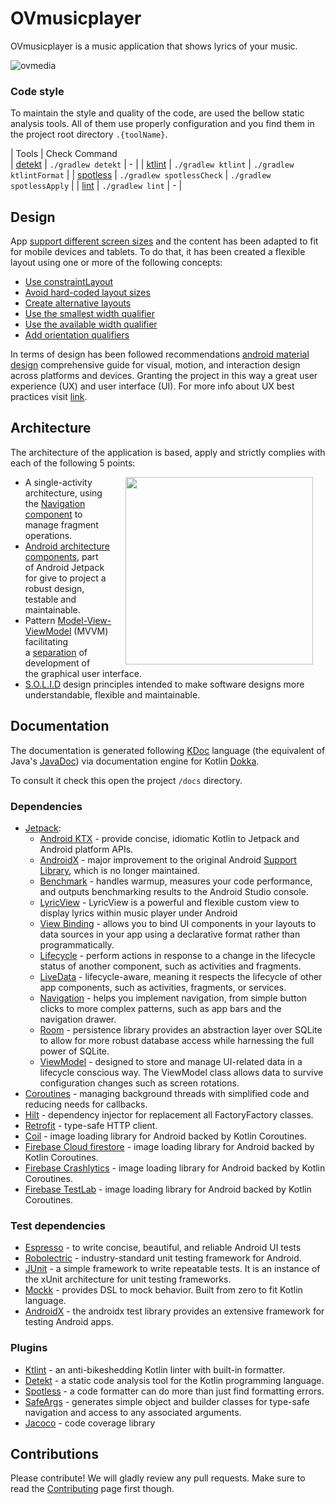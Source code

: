 # OVmusicplayer
OVmusicplayer is a music application that shows lyrics of your music.

![ovmedia](https://res.cloudinary.com/wise4rmgod/image/upload/v1619419751/Screenshot_2021-04-26_at_07.47.52.png)

### Code style

To maintain the style and quality of the code, are used the bellow static analysis tools. All of them use properly configuration and you find them in the project root directory `.{toolName}`.

| Tools                                                   | Check Command                                                             
| [detekt](https://github.com/arturbosch/detekt)          |  `./gradlew detekt`        | -                         |
| [ktlint](https://github.com/pinterest/ktlint)           |  `./gradlew ktlint`        | `./gradlew ktlintFormat`  |
| [spotless](https://github.com/diffplug/spotless)        |  `./gradlew spotlessCheck` | `./gradlew spotlessApply` |
| [lint](https://developer.android.com/studio/write/lint) |  `./gradlew lint`          | -                         |

## Design

App [support different screen sizes](https://developer.android.com/training/multiscreen/screensizes) and the content has been adapted to fit for mobile devices and tablets. To do that, it has been created a flexible layout using one or more of the following concepts:

-   [Use constraintLayout](https://developer.android.com/training/multiscreen/screensizes#ConstraintLayout)
-   [Avoid hard-coded layout sizes](https://developer.android.com/training/multiscreen/screensizes#TaskUseWrapMatchPar)
-   [Create alternative layouts](https://developer.android.com/training/multiscreen/screensizes#alternative-layouts)
-   [Use the smallest width qualifier](https://developer.android.com/training/multiscreen/screensizes#TaskUseSWQuali)
-   [Use the available width qualifier](https://developer.android.com/training/multiscreen/screensizes#available-width)
-   [Add orientation qualifiers](https://developer.android.com/training/multiscreen/screensizes#TaskUseOriQuali)

In terms of design has been followed recommendations [android material design](https://developer.android.com/guide/topics/ui/look-and-feel) comprehensive guide for
visual, motion, and interaction design across platforms and devices. Granting the project in this way a great user experience (UX) and user interface (UI). 
For more info about UX best practices visit [link](https://developer.android.com/topic/google-play-instant/best-practices/apps).

## Architecture

The architecture of the application is based, apply and strictly complies with each of the following 5 points:

<img src="screenshots/architecture/project_structure.png" width="300" align="right" hspace="20">

-   A single-activity architecture, using the [Navigation component](https://developer.android.com/guide/navigation/navigation-getting-started) to manage fragment operations.
-   [Android architecture components](https://developer.android.com/topic/libraries/architecture/), part of Android Jetpack for give to project a robust design, testable and maintainable.
-   Pattern [Model-View-ViewModel](https://en.wikipedia.org/wiki/Model%E2%80%93view%E2%80%93viewmodel) (MVVM) facilitating a [separation](https://en.wikipedia.org/wiki/Separation_of_concerns) of development of the graphical user interface.
-   [S.O.L.I.D](https://en.wikipedia.org/wiki/SOLID) design principles intended to make software designs more understandable, flexible and maintainable.

## Documentation

The documentation is generated following [KDoc](https://kotlinlang.org/docs/reference/kotlin-doc.html) language (the equivalent of Java's [JavaDoc](https://en.wikipedia.org/wiki/Javadoc)) via documentation engine for Kotlin [Dokka](https://github.com/Kotlin/dokka).

To consult it check this open the project `/docs` directory.


### Dependencies

-   [Jetpack](https://developer.android.com/jetpack):
    -   [Android KTX](https://developer.android.com/kotlin/ktx.html) - provide concise, idiomatic Kotlin to Jetpack and Android platform APIs.
    -   [AndroidX](https://developer.android.com/jetpack/androidx) - major improvement to the original Android [Support Library](https://developer.android.com/topic/libraries/support-library/index), which is no longer maintained.
    -   [Benchmark](https://developer.android.com/studio/profile/benchmark.html) - handles warmup, measures your code performance, and outputs benchmarking results to the Android Studio console.
    -   [LyricView](https://github.com/zhengken/LyricViewDemo) - LyricView is a powerful and flexible custom view to display lyrics within music player under Android
    -   [View Binding](https://developer.android.com/topic/libraries/data-binding/) - allows you to bind UI components in your layouts to data sources in your app using a declarative format rather than programmatically.
    -   [Lifecycle](https://developer.android.com/topic/libraries/architecture/lifecycle) - perform actions in response to a change in the lifecycle status of another component, such as activities and fragments.
    -   [LiveData](https://developer.android.com/topic/libraries/architecture/livedata) - lifecycle-aware, meaning it respects the lifecycle of other app components, such as activities, fragments, or services.
    -   [Navigation](https://developer.android.com/guide/navigation/) - helps you implement navigation, from simple button clicks to more complex patterns, such as app bars and the navigation drawer.
    -   [Room](https://developer.android.com/topic/libraries/architecture/room) - persistence library provides an abstraction layer over SQLite to allow for more robust database access while harnessing the full power of SQLite.
    -   [ViewModel](https://developer.android.com/topic/libraries/architecture/viewmodel) - designed to store and manage UI-related data in a lifecycle conscious way. The ViewModel class allows data to survive configuration changes such as screen rotations.
-   [Coroutines](https://kotlinlang.org/docs/reference/coroutines-overview.html) - managing background threads with simplified code and reducing needs for callbacks.
-   [Hilt](https://dagger.dev/) - dependency injector for replacement all FactoryFactory classes.
-   [Retrofit](https://square.github.io/retrofit/) - type-safe HTTP client.
-   [Coil](https://github.com/coil-kt/coil) - image loading library for Android backed by Kotlin Coroutines.
-   [Firebase Cloud firestore](https://github.com/coil-kt/coil) - image loading library for Android backed by Kotlin Coroutines.
-   [Firebase Crashlytics](https://github.com/coil-kt/coil) - image loading library for Android backed by Kotlin Coroutines.
-   [Firebase TestLab](https://github.com/coil-kt/coil) - image loading library for Android backed by Kotlin Coroutines.

### Test dependencies

-   [Espresso](https://developer.android.com/training/testing/espresso) - to write concise, beautiful, and reliable Android UI tests
-   [Robolectric](https://github.com/robolectric/robolectric) - industry-standard unit testing framework for Android.
-   [JUnit](https://github.com/junit-team/junit4) - a simple framework to write repeatable tests. It is an instance of the xUnit architecture for unit testing frameworks.
-   [Mockk](https://github.com/mockk/mockk) - provides DSL to mock behavior. Built from zero to fit Kotlin language.
-   [AndroidX](https://github.com/android/android-test) - the androidx test library provides an extensive framework for testing Android apps.

### Plugins

-   [Ktlint](https://github.com/pinterest/ktlint) - an anti-bikeshedding Kotlin linter with built-in formatter.
-   [Detekt](https://github.com/arturbosch/detekt) - a static code analysis tool for the Kotlin programming language.
-   [Spotless](https://github.com/diffplug/spotless) - a code formatter can do more than just find formatting errors.
-   [SafeArgs](https://developer.android.com/guide/navigation/navigation-pass-data#Safe-args) - generates simple object and builder classes for type-safe navigation and access to any associated arguments.
-   [Jacoco](https://github.com/jacoco/jacoco) - code coverage library

## Contributions

Please contribute! We will gladly review any pull requests.
Make sure to read the [Contributing](CONTRIBUTING.md) page first though.
